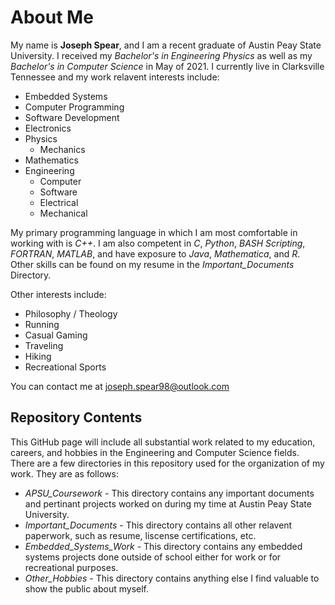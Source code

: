 # About Me
My name is **Joseph Spear**, and I am a recent graduate of Austin Peay State University. I received my *Bachelor's in Engineering Physics* as well as my *Bachelor's in Computer Science* in May of 2021. I currently live in Clarksville Tennessee and my work relavent interests include:
- Embedded Systems
- Computer Programming
- Software Development
- Electronics
- Physics
  - Mechanics
- Mathematics
- Engineering
  - Computer
  - Software
  - Electrical
  - Mechanical

My primary programming language in which I am most comfortable in working with is *C++*. I am also competent in *C*, *Python*, *BASH Scripting*, *FORTRAN*, *MATLAB*, and have exposure to *Java*, *Mathematica*, and *R*. Other skills can be found on my resume in the *Important_Documents* Directory.

Other interests include:
- Philosophy / Theology
- Running
- Casual Gaming
- Traveling
- Hiking
- Recreational Sports

You can contact me at joseph.spear98@outlook.com

## Repository Contents
This GitHub page will include all substantial work related to my education, careers, and hobbies in the Engineering and Computer Science fields. 
There are a few directories in this repository used for the organization of my work. They are as follows:
- *APSU_Coursework* - This directory contains any important documents and pertinant projects worked on during my time at Austin Peay State University.
- *Important_Documents* - This directory contains all other relavent paperwork, such as resume, liscense certifications, etc.
- *Embedded_Systems_Work* - This directory contains any embedded systems projects done outside of school either for work or for recreational purposes.
- *Other_Hobbies* - This directory contains anything else I find valuable to show the public about myself.
